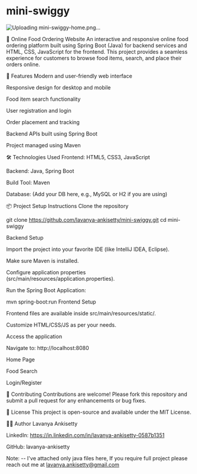 # mini-swiggy
![Uploading mini-swiggy-home.png…]()

🍕 Online Food Ordering Website
An interactive and responsive online food ordering platform built using Spring Boot (Java) for backend services and HTML, CSS, JavaScript for the frontend. This project provides a seamless experience for customers to browse food items, search, and place their orders online.

🚀 Features
Modern and user-friendly web interface

Responsive design for desktop and mobile

Food item search functionality

User registration and login

Order placement and tracking

Backend APIs built using Spring Boot

Project managed using Maven

🛠 Technologies Used
Frontend: HTML5, CSS3, JavaScript

Backend: Java, Spring Boot

Build Tool: Maven

Database: (Add your DB here, e.g., MySQL or H2 if you are using)

📦 Project Setup Instructions
Clone the repository



git clone https://github.com/lavanya-ankisetty/mini-swiggy.git
cd mini-swiggy

Backend Setup

Import the project into your favorite IDE (like IntelliJ IDEA, Eclipse).

Make sure Maven is installed.

Configure application properties (src/main/resources/application.properties).

Run the Spring Boot Application:


mvn spring-boot:run
Frontend Setup

Frontend files are available inside src/main/resources/static/.

Customize HTML/CSS/JS as per your needs.

Access the application

Navigate to: http://localhost:8080

Home Page

Food Search

Login/Register

🤝 Contributing
Contributions are welcome!
Please fork this repository and submit a pull request for any enhancements or bug fixes.

📄 License
This project is open-source and available under the MIT License.

🙋‍♂️ Author
Lavanya Ankisetty

LinkedIn: https://in.linkedin.com/in/lavanya-ankisetty-0587b1351

GitHub: lavanya-ankisetty

Note: -- I've attached only java files here,
If you require full project please reach out me at lavanya.ankisetty@gmail.com
